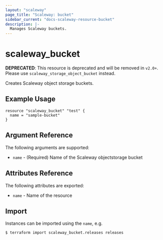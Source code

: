 ```yaml
---
layout: "scaleway"
page_title: "Scaleway: bucket"
sidebar_current: "docs-scaleway-resource-bucket"
description: |-
  Manages Scaleway buckets.
---
```


# scaleway_bucket

**DEPRECATED**: This resource is deprecated and will be removed in `v2.0+`.
Please use `scaleway_storage_object_bucket` instead.

Creates Scaleway object storage buckets.

## Example Usage

```hcl
resource "scaleway_bucket" "test" {
  name = "sample-bucket"
}
```

## Argument Reference

The following arguments are supported:

* `name` - (Required) Name of the Scaleway objectstorage bucket

## Attributes Reference

The following attributes are exported:

* `name` - Name of the resource

## Import

Instances can be imported using the `name`, e.g.

```
$ terraform import scaleway_bucket.releases releases
```
